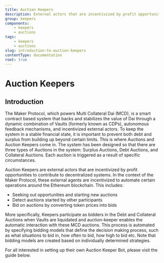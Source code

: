 ```yaml
---
title: Auction Keepers
description: External actors that are incentivized by profit opportunities to contribute to decentralized systems
group: keepers
components:
    - keepers
    - auctions
tags:
    - keepers
    - auctions
slug: introduction-to-auction-keepers
contentType: documentation
root: true
---
```


# Auction Keepers

## Introduction 

The Maker Protocol, which powers Multi Collateral Dai \(MCD\), is a smart contract based system that backs and stabilizes the value of Dai through a dynamic combination of Vaults \(formerly known as CDPs\), autonomous feedback mechanisms, and incentivized external actors. To keep the system in a stable financial state, it is important to prevent both debt and surplus from building up beyond certain limits. This is where Auctions and Auction Keepers come in. The system has been designed so that there are three types of Auctions in the system: Surplus Auctions, Debt Auctions, and Collateral Auctions. Each auction is triggered as a result of specific circumstances.

Auction Keepers are external actors that are incentivized by profit opportunities to contribute to decentralized systems. In the context of the Maker Protocol, these external agents are incentivized to automate certain operations around the Ethereum blockchain. This includes:

* Seeking out opportunities and starting new auctions
* Detect auctions started by other participants
* Bid on auctions by converting token prices into bids

More specifically, Keepers participate as bidders in the Debt and Collateral Auctions when Vaults are liquidated and auction-keeper enables the automatic interaction with these MCD auctions. This process is automated by specifying bidding models that define the decision making process, such as what situations to bid in, how often to bid, how high to bid etc. Note that bidding models are created based on individually determined strategies.

For all interested in setting up their own Auction Keeper Bot, please visit the guide below. 

